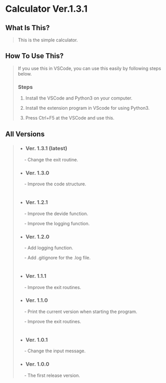 # Calculator Ver.1.3.1

## What Is This?
> This is the simple calculator.
>
## How To Use This?
> If you use this in VSCode, you can use this easily by following steps below.
> 
> ### Steps
> 1. Install the VSCode and Python3 on your computer.
> 
> 2. Install the extension program in VScode for using Python3.
> 
> 3. Press Ctrl+F5 at the VSCode and use this.

## All Versions
> - ### Ver. 1.3.1 (latest)
>  &nbsp;&nbsp;&nbsp;&nbsp; - Change the exit routine.
> 
> - ### Ver. 1.3.0
>  &nbsp;&nbsp;&nbsp;&nbsp; - Improve the code structure.
> #
> - ### Ver. 1.2.1
>  &nbsp;&nbsp;&nbsp;&nbsp; - Improve the devide function.
>
>  &nbsp;&nbsp;&nbsp;&nbsp; - Improve the logging function.
>  
> - ### Ver. 1.2.0
>  &nbsp;&nbsp;&nbsp;&nbsp; - Add logging function.
>  
>  &nbsp;&nbsp;&nbsp;&nbsp; - Add .gitignore for the .log file.
> #
> - ### Ver. 1.1.1
>  &nbsp;&nbsp;&nbsp;&nbsp; - Improve the exit routines.
> 
> - ### Ver. 1.1.0
>  &nbsp;&nbsp;&nbsp;&nbsp; - Print the current version when starting the program.
> 
>  &nbsp;&nbsp;&nbsp;&nbsp; - Improve the exit routines.
> #
> - ### Ver. 1.0.1
> &nbsp;&nbsp;&nbsp;&nbsp; - Change the input message.
>
> - ### Ver. 1.0.0
> &nbsp;&nbsp;&nbsp;&nbsp; - The first release version.
> 
#
